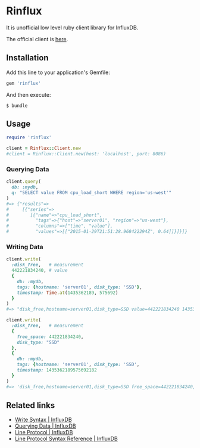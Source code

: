 # Rinflux

It is unofficial low level ruby client library for InfluxDB.

The official client is [here](https://github.com/influxdb/influxdb-ruby).

## Installation

Add this line to your application's Gemfile:

```ruby
gem 'rinflux'
```

And then execute:

    $ bundle

## Usage

```ruby
require 'rinflux'

client = Rinflux::Client.new
#client = Rinflux::Client.new(host: 'localhost', port: 8086)
```

### Querying Data

```ruby
client.query(
  db: :mydb,
  q: "SELECT value FROM cpu_load_short WHERE region='us-west'"
)
#=> {"results"=>
#     [{"series"=>
#        [{"name"=>"cpu_load_short",
#          "tags"=>{"host"=>"server01", "region"=>"us-west"},
#          "columns"=>["time", "value"],
#          "values"=>[["2015-01-29T21:51:28.968422294Z", 0.64]]}]}]}
```

### Writing Data
```ruby
client.write(
  :disk_free,   # measurement
  442221834240, # value
  {
    db: :mydb,
    tags: {hostname: 'server01', disk_type: 'SSD'},
    timestamp: Time.at(1435362189, 575692)
  }
)
#=> "disk_free,hostname=server01,disk_type=SSD value=442221834240 1435362189575692000"
```
```ruby
client.write(
  :disk_free,   # measurement
  {
    free_space: 442221834240,
    disk_type: "SSD"
  },
  {
    db: :mydb,
    tags: {hostname: 'server01', disk_type: 'SSD',
    timestamp: 1435362189575692182
  }
)
#=> 'disk_free,hostname=server01,disk_type=SSD free_space=442221834240,disk_type="SSD" 1435362189575692182'a
```

## Related links

* [Write Syntax | InfluxDB](https://influxdb.com/docs/v0.9/write_protocols/write_syntax.html)
* [Querying Data | InfluxDB](https://influxdb.com/docs/v0.9/guides/querying_data.html)
* [Line Protocol | InfluxDB](https://influxdb.com/docs/v0.9/write_protocols/line.html)
* [Line Protocol Syntax Reference | InfluxDB](https://influxdb.com/docs/v0.9/write_protocols/write_syntax.html)
